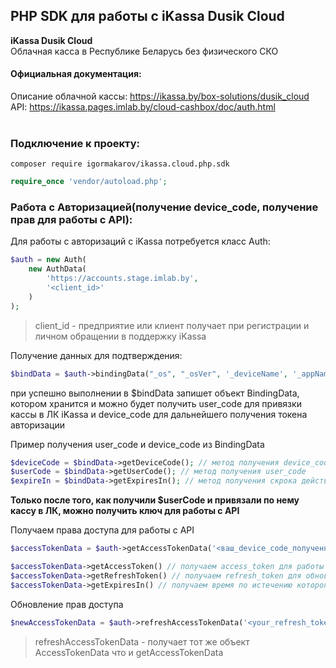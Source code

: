 ## PHP SDK для работы с iKassa Dusik Cloud

<b>iKassa Dusik Cloud</b></br>
Облачная касса в Республике Беларусь без физического СКО</br>

#### Официальная документация:
Описание облачной кассы: https://ikassa.by/box-solutions/dusik_cloud </br>
API: https://ikassa.pages.imlab.by/cloud-cashbox/doc/auth.html</br></br>

### Подключение к проекту:
```cli
composer require igormakarov/ikassa.cloud.php.sdk
```
```php
require_once 'vendor/autoload.php';
```

### Работа с Авторизацией(получение device_code, получение прав для работы с API):

Для работы с авторизаций с iKassa потребуется класс Auth:
```php
$auth = new Auth(
    new AuthData(
        'https://accounts.stage.imlab.by',
        '<client_id>'
    )
);
```
> client_id - предприятие или клиент получает при регистрации и личном обращении в поддержку iKassa

Получение данных для подтверждения:
```php
$bindData = $auth->bindingData("_os", "_osVer", '_deviceName', '_appName');
```
при успешно выполнении в $bindData запишет объект BindingData, котором хранится и можно будет получить user_code для привязки кассы в ЛК iKassa 
и device_code для дальнейшего получения токена авторизации 

Пример получения user_code и device_code из BindingData
```php 
$deviceCode = $bindData->getDeviceCode(); // метод получения device_code
$userCode = $bindData->getUserCode(); // метод получения user_code
$expireIn = $bindData->getExpiresIn(); // метод получения скрока действия user_code для привязки кассы в ЛК 
```

<b>Только после того, как получили $userCode и привязали по нему кассу в ЛК, можно получить ключ для работы с API</b> 

Получаем права доступа для работы с API

```php
$accessTokenData = $auth->getAccessTokenData('<ваш_device_code_полученный_выше>');

$accessTokenData->getAccessToken() // получаем access_token для работы с API
$accessTokenData->getRefreshToken() // получаем refresh_token для обновления access_token через expire_in времени
$accessTokenData->getExpiresIn() // получаем время по истечению которого нужно обновить access_token,
```
Обновление прав доступа
    
```php
$newAccessTokenData = $auth->refreshAccessTokenData('<your_refresh_token>') //your_refresh_token - токен получены с помощью $accessTokenData->getRefreshToken() ранее
```

> refreshAccessTokenData - получает тот же объект AccessTokenData что и getAccessTokenData

